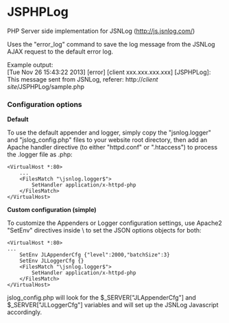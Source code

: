 JSPHPLog
========

PHP Server side implementation for JSNLog (http://js.jsnlog.com/)

Uses the "error_log" command to save the log message from the JSNLog AJAX request to the default error log.

Example output:<br/>
[Tue Nov 26 15:43:22 2013] [error] [client xxx.xxx.xxx.xxx] [JSPHPLog]: This message sent from JSNLog, referer: http://*client site*/JSPHPLog/sample.php

<h3>Configuration options</h3>

  <p><b>Default</b></p>
  To use the default appender and logger, simply copy the "jsnlog.logger" and "jslog_config.php" files to your website root directory, then add an Apache handler directive (to either "httpd.conf" or ".htaccess") to process the .logger file as .php:
    
    <VirtualHost *:80>
    	...
    	<FilesMatch "\jsnlog.logger$">
    		SetHandler application/x-httpd-php
    	</FilesMatch>
    </VirtualHost>
    
   <p><b>Custom configuration (simple)</b></p>
   To customize the Appenders or Logger configuration settings, use Apache2 "SetEnv" directives inside \<VirtualHost\> to set the JSON options objects for both:
  
    <VirtualHost *:80>
    ...
	    SetEnv JLAppenderCfg {"level":2000,"batchSize":3}
	    SetEnv JLLoggerCfg {}
		<FilesMatch "\jsnlog.logger$">
	    	SetHandler application/x-httpd-php
	    </FilesMatch>
    </VirtualHost>
    
  jslog_config.php will look for the $\_SERVER["JLAppenderCfg"] and $\_SERVER["JLLoggerCfg"] variables and will set up the JSNLog Javascript accordingly.
